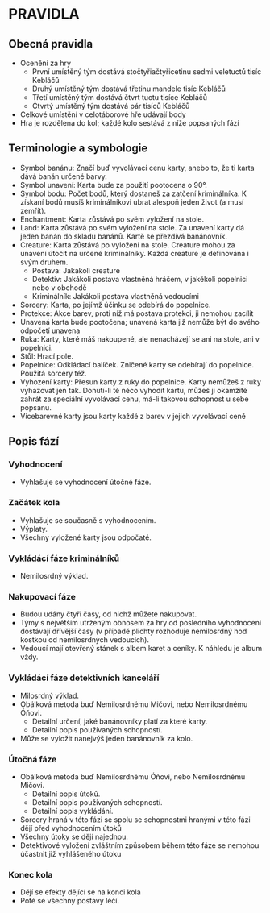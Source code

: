 # PRAVIDLA

## Obecná pravidla

* Ocenění za hry
  * První umístěný tým dostává stočtyřiačtyřicetinu sedmi veletuctů tisíc
    Kebláčů
  * Druhý umístěný tým dostává třetinu mandele tisíc Kebláčů 
  * Třetí umístěný tým dostává čtvrt tuctu tisíce Kebláčů
  * Čtvrtý umístěný tým dostává pár tisíců Kebláčů
* Celkové umístění v celotáborové hře udávají body
* Hra je rozdělena do kol; každé kolo sestává z níže popsaných fází

## Terminologie a symbologie

* Symbol banánu: Značí buď vyvolávací cenu karty, anebo to, že ti karta
  dává banán určené barvy.
* Symbol unavení: Karta bude za použití pootocena o 90°.
* Symbol bodu: Počet bodů, který dostaneš za zatčení kriminálníka.
  K získaní bodů musíš kriminálníkovi ubrat alespoň jeden život
  (a musí zemřít).
* Enchantment: Karta zůstává po svém vyložení na stole.
* Land: Karta zůstává po svém vyložení na stole. Za unavení karty dá
  jeden banán do skladu banánů. Kartě se přezdívá banánovník.
* Creature: Karta zůstává po vyložení na stole. Creature mohou za unavení
  útočit na určené kriminálníky. Každá creature je definována i svým
  druhem.
  * Postava: Jakákoli creature
  * Detektiv: Jakákoli postava vlastněná hráčem, v jakékoli popelnici
    nebo v obchodě
  * Kriminálník: Jakákoli postava vlastněná vedoucími
* Sorcery: Karta, po jejímž účinku se odebírá do popelnice.
* Protekce: Akce barev, proti níž má postava protekci, ji nemohou zacílit
* Unavená karta bude pootočena; unavená karta již nemůže být do svého
  odpočetí unavena
* Ruka: Karty, které máš nakoupené, ale nenacházejí se ani na stole, ani
  v popelnici.
* Stůl: Hrací pole.
* Popelnice: Odkládací balíček. Zničené karty se odebírají do
  popelnice. Použitá sorcery též.
* Vyhození karty: Přesun karty z ruky do popelnice. Karty nemůžeš z ruky
  vyhazovat jen tak. Donutí-li tě něco vyhodit kartu, můžeš ji okamžitě
  zahrát za speciální vyvolávací cenu, má-li takovou schopnost u sebe
  popsánu.
* Vícebarevné karty jsou karty každé z barev v jejich vyvolávací ceně


## Popis fází

### Vyhodnocení

* Vyhlašuje se vyhodnocení útočné fáze.

### Začátek kola

* Vyhlašuje se současně s vyhodnocením.
* Výplaty.
* Všechny vyložené karty jsou odpočaté.

### Vykládácí fáze kriminálníků

* Nemilosrdný výklad.

### Nakupovací fáze

* Budou udány čtyři časy, od nichž můžete nakupovat.
* Týmy s největším utrženým obnosem za hry od posledního vyhodnocení dostávají
  dřívější časy (v případě plichty rozhoduje nemilosrdný hod kostkou
  od nemilosrdných vedoucích).
* Vedoucí mají otevřený stánek s albem karet a ceníky. K náhledu je
  album vždy.

### Vykládácí fáze detektivních kanceláří

* Milosrdný výklad.
* Obálková metoda buď Nemilosrdnému Mičovi, nebo Nemilosrdnému Óňovi.
  * Detailní určení, jaké banánovníky platí za které karty.
  * Detailní popis používaných schopností.
* Může se vyložit nanejvýš jeden banánovník za kolo.

### Útočná fáze

* Obálková metoda buď Nemilosrdnému Óňovi, nebo Nemilosrdnému Mičovi.
  * Detailní popis útoků.
  * Detailní popis používaných schopností.
  * Detailní popis vykládání.
* Sorcery hraná v této fázi se spolu se schopnostmi hranými v této fázi dějí
  před vyhodnocením útoků
* Všechny útoky se dějí najednou.
* Detektivové vyložení zvláštním způsobem během této fáze se nemohou účastnit
  již vyhlášeného útoku

### Konec kola

* Dějí se efekty dějící se na konci kola
* Poté se všechny postavy léčí.
